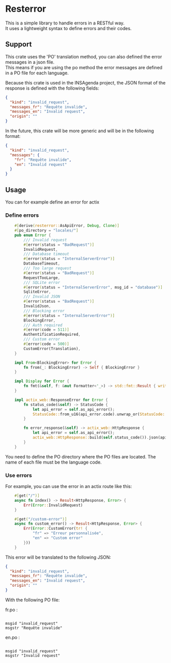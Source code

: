 # Resterror
This is a simple library to handle errors in a RESTful way.  
It uses a lightweight syntax to define errors and their codes.  

## Support 
This crate uses the 'PO' translation method, you can also defined the error messages in a json file.  
This means if you are using the po method the error messages are defined in a PO file for each language.
  
Because this crate is used in the INSAgenda project, the JSON format of the response is defined with the following fields:
```json
{
  "kind": "invalid_request",
  "messages_fr": "Requête invalide",
  "messages_en": "Invalid request",
  "origin": ""
}
```
In the future, this crate will be more generic and will be in the following format:
```json
{
  "kind": "invalid_request",
  "messages": {
    "fr": "Requête invalide",
    "en": "Invalid request"
  }
}
```
## Usage
You can for example define an error for actix
### Define errors
```rust
    #[derive(resterror::AsApiError, Debug, Clone)]
    #[po_directory = "locales/"]
    pub enum Error {
        /// Invalid request
        #[error(status = "BadRequest")]
        InvalidRequest,
        /// Database timeout 
        #[error(status = "InternalServerError")]
        DatabaseTimeout,
        /// Too large request
        #[error(status = "BadRequest")]
        RequestTooLarge,
        /// SQLite error
        #[error(status = "InternalServerError", msg_id = "database")]
        SqliteError,
        /// Invalid JSON
        #[error(status = "BadRequest")]
        InvalidJson,
        /// Blocking error
        #[error(status = "InternalServerError")]
        BlockingError,
        /// Auth required
        #[error(code = 511)]
        AuthentificationRequired,
        /// Custom error
        #[error(code = 500)]
        CustomError(Translation),
    }

    impl From<BlockingError> for Error {
        fn from(_: BlockingError) -> Self { BlockingError }
    }

    impl Display for Error {
        fn fmt(&self, f: &mut Formatter<'_>) -> std::fmt::Result { write!(f, "{:?}", self) }
    }

    impl actix_web::ResponseError for Error {
        fn status_code(&self) -> StatusCode {
            let api_error = self.as_api_error();
            StatusCode::from_u16(api_error.code).unwrap_or(StatusCode::INTERNAL_SERVER_ERROR)
        }

        fn error_response(&self) -> actix_web::HttpResponse {
            let api_error = self.as_api_error();
            actix_web::HttpResponse::build(self.status_code()).json(api_error)
        }
    }

```
You need to define the PO directory where the PO files are located. 
The name of each file must be the language code.

### Use errors
For example, you can use the error in an actix route like this:
```rust
    #[get("/")]
    async fn index() -> Result<HttpResponse, Error> {
        Err(Error::InvalidRequest)
    }

    #[get("/custom-error")]
    async fn custom_error() -> Result<HttpResponse, Error> {
        Err(Error::CustomError(tr! {
            "fr" => "Erreur personnalisée",
            "en" => "Custom error"
        }))
    }
```
This error will be translated to the following JSON:
```json
{
  "kind": "invalid_request",
  "messages_fr": "Requête invalide",
  "messages_en": "Invalid request",
  "origin": ""
}
```
With the following PO file:

fr.po :
```po

msgid "invalid_request"
msgstr "Requête invalide"
```

en.po :
```po

msgid "invalid_request"
msgstr "Invalid request"
```
